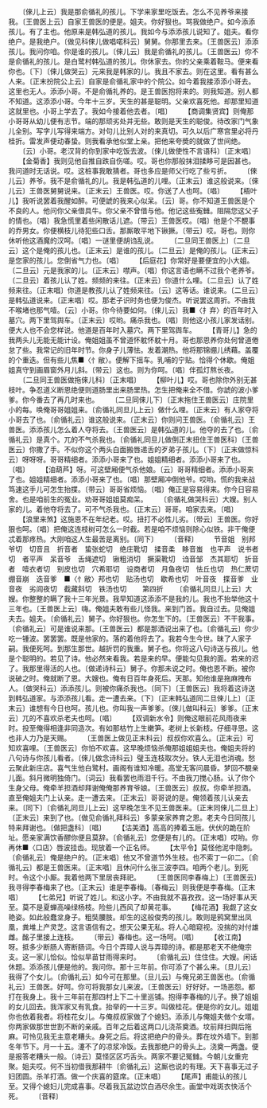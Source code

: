 <!-- { "loadSidebar": true } -->
　　〔倈儿上云〕我是那俞循礼的孩儿。下学来家里吃饭去。怎么不见养爷来接我。〔王兽医上云〕自家王兽医的便是。姐夫。你好狠也。骂我做绝户。如今添添孩儿。有了主也。他原来是韩弘道的孩儿。我如今与添添孩儿说知了。姐夫。看你绝户。是我绝户。〔做见科倈儿做唱喏科云〕舅舅。你那里去来。〔王兽医云〕添添孩儿。我问你咱。你是谁的孩儿。〔倈儿云〕我是俞循礼的孩儿。〔王兽医云〕你不是俞循礼的孩儿。是白鹭村韩弘道的孩儿。你休家去。你的父亲乘着鞍马。便来看你也。〔下〕〔倈儿做哭云〕元来我是韩家的儿。我且不家去。则在这里。看有甚么人来。〔正末扮院公上云〕自家是俞循礼家中的个院公。如今着我接添添小哥去。这里也无人。添添小哥。不是俞循礼养的。是王兽医抱将来的。则我知道。别人都不知道。这添添小哥。今年十三岁。天生的甚是聪明。父亲欢喜死他。却那里知道这就里也。小哥上学去了。我如今接着他去者。〔唱〕
　　【商调集贤宾】则俺那小哥哥从幼儿便有志节。端的那顽劣处并无些。敢则是天生的聪俊。待改家门气象儿全别。写字儿写得来端方。对句儿比别人对的来真切。可久以后广寒宫里必将丹桂折。雷发声便动春蛰。则我看承他似堂上亲。把他来夸奬的就做了世间绝。
　　〔云〕小哥。老汉背的你到家中吃饭去波。〔倈儿做使性不言语科〕〔正末唱〕
　　【金菊香】我则见他自推自跌自伤嗟。哎。哥也你那般抹泪揉眵可是因甚也。我问道时无话说。哎。这桩事我敢猜者。哥也多应是师父行吃了些亏折。
　　〔倈儿云〕养爷。我不是俞循礼的儿。我是韩弘道的儿哩。〔正末云〕谁这般说来。〔倈儿云〕王兽医舅舅说来。〔正末云〕王兽医。哎。你送了人也呵。〔唱〕
　　【梧叶儿】我听说罢着我醒如醉。可便諕的我来心似呆。〔云〕哥。你不知道王兽医是个不良的人。他问你父亲借具牛。你父亲不曾借与他。他记这些寃雠。阻隔您这父子的情也。〔唱〕我急慌里着些闲散话儿遮。〔带云〕王兽医哎。〔唱〕他是个不覩事的乔男女。你便横枝儿待犯些口舌。那厮敢平地下锹撅。〔带云〕哎。哥也。则你休听他这酒魔的汉呵。〔唱〕一谜里便胡诌乱说。
　　〔二旦同王兽医上〕〔二旦云〕这个是俺的孩儿也。〔正末云〕是谁的孩儿。〔二旦云〕是俺的孩儿。〔正末云〕是您家的孩儿。您倒省气力也。〔唱〕
　　【后庭花】你常好是要便宜的小大姐。〔二旦云〕元是我家的儿。〔正末云〕噤声。〔唱〕你这言语也瞒不过我个老养爷。〔二旦云〕着孩儿认了姓。频频的来往。〔正末云〕你道什么哩。〔二旦云〕认了姓频来往。〔正末唱〕你道是教孩儿认了姓频来往。〔云〕这等话。谁说来。〔二旦云〕是韩弘道说来。〔正末唱〕哎。那老子识时务也便为俊杰。听说罢这周折。不由我不喉堵也那气噎。〔云〕小哥。你今待要如何。〔倈儿云〕我■〈扌弃〉的百年时入墓穴。两下里驾舆车。〔正末云〕哎哟。痛杀我也。〔唱〕则他这小孩儿家发话别。便大人也不会您样说。他道是百年时入墓穴。两下里驾舆车。
　　【青哥儿】急的我两头儿无能无能计设。俺姐姐虽不曾道怀躭怀躭十月。哥也那恩养你处何曾道倦怠了些。我常记的旧年时节。你身子儿薄怯。发着潮热。他将那锦绷儿绣藉。盖覆的个重迭。但有些儿焦■〈忄敝〉。便解下摇车。乳哺的宁贴。恰得个休歇。俺姐姐真守到画眉窗外月儿斜。〔带云〕这也。则为你呵。〔唱〕伴孤灯熬长夜。
　　〔二旦同王兽医做拖倈儿科〕〔正末唱〕
　　【柳叶儿】哎。哥也除你外别无甚枝叶。争忍道义断恩绝便则道肠里出来肠里热。怎生把俺来全不借。你諕的波小爹爹。你今番去了再几时来也。
　　〔二旦同倈儿下〕〔正末拖住王兽医云〕庄院里小的每。唤俺哥哥姐姐来。〔俞循礼同旦儿上云〕做什么哩。〔正末云〕有人家夺将小哥去了也。〔俞循礼云〕谁这般说来。〔正末云〕你则问王兽医。〔俞循礼云〕王兽医。添添孩儿怎么着人夺将去。〔王兽医云〕是韩弘道的儿。他夺的去了也。〔俞循礼云〕是真个。兀的不气杀我也。〔俞循礼同旦儿做倒正末扭住王兽医科〕〔王兽医云〕你撒了手。不似你这个两头白面搬唇递舌的歹弟子孩儿。〔下〕〔正末做惊科云〕呀呀呀。哥哥精细者。添添小哥来了也。姐姐精细者。添添小哥来了也。〔唱〕
　　【油葫芦】呀。可这壁厢便气杀他娘。〔云〕哥哥精细者。添添小哥来了也。姐姐精细者。添添小哥来了也。〔唱〕那壁厢冲倒他爷。哎哟。慌的我来战笃速这手儿可怎生抬揲。〔带云〕哥哥省烦恼。〔唱〕俺正是容易得来。你今日容易舍。也是咱前生的冤业。劝哥哥姐姐莫痴呆。
　　〔俞循礼做哭科云〕大嫂。别人家的儿。着他夺将去了。可不气杀我也。〔正末云〕哥哥。咱家去来。〔唱〕
　　【浪里来煞】这施恩不在年纪老。哎。扭打不必性儿劣。〔带云〕王兽医。你好狠也呵。〔唱〕把俺这连枝树可怎么一时截。若是咱不烦恼则除心似铁。非干俺便忒着那疼热。大刚咱这人生最苦是离别。〔同下〕
　　〔音释〕
　　节音姐　别邦爷切　切音且　折音者　蛰张蛇切　绝庄靴切　揉音柔　眵音蚩　也平声　说书者切　者平声　呆音爷　舌绳遮切　锹粗消切　撅渠靴切　诌音邹　杰其耶切　折音者　噎衣者切　别皮也切　穴希耶切　设商者切　月鱼夜切　怯丘也切　热仁蔗切　绷音崩　迭音爹　■〈忄敝〉邦也切　贴汤也切　歇希也切　叶音夜　揲音爹　业音夜　劣闾夜切　截藏斜切　铁汤也切
　　第四折
　　〔俞循礼同旦儿上云〕大嫂。你整整的瞒了我十三年光景。我早知道这添添不是我的儿。我也不抬举他这十三年也。〔王兽医上云〕嗨。俺姐夫敢有些儿怪我。来到门首。我自过去。见俺姐夫去。姐夫。〔俞循礼云〕舅子。你好狠也。你怎生下的。〔王兽医云〕不干我事。〔俞循礼云〕可是谁说来那。〔王兽医云〕都是那酒说出来了也。〔俞循礼云〕你少吃一锺波。罢罢罢。既是他家的。落的着他将去了。我若今生今世。昧了人家子嗣。我便死呵。到那生那世。越折罚的我重。舅子也。你将这八句诗送与孩儿。他是个聪明的。若见了诗。他必然来看我。若是来的早。便能勾见我的面。若来的迟了。我那里得活的人也。〔做递诗科云〕舅子。你那未说之时。俺也恩不断。被你说破之时。俺就断了恩。大嫂也。俺有日百年身死后。天那。知他谁是拖麻拽布人。〔做哭科云〕添添孩儿。则被你痛杀我也。〔同下〕〔王兽医云〕我将着这诗送到韩弘道家。与添添孩儿看。走一遭去来。〔下〕〔正末韩弘道同二旦倈儿上〕〔正末云〕谁想有今日也呵。孩儿也。你叫我一声爹爹。〔倈儿做叫科云〕爹爹。〔正末云〕兀的不喜欢杀老夫也呵。〔唱〕
　　【双调新水令】则俺这眼前花风雨夜来时。投至俺得相逢非同造次。有如那枯竹上生嫩笋。老树上长新枝。仔细寻思。这也非人力乃是天赐。
　　〔王兽医上做见正末科云〕叔叔你欢喜么。〔正末云〕可知欢喜哩。〔王兽医云〕你怕不欢喜。这早晚烦恼杀俺那姐姐姐夫也。俺姐夫将的八句诗与你孩儿看者。〔倈儿做念诗科云〕璧玉连枝取次分。铁人无泪也消魂。愁云聚此新庄店。喜气生他白鹭村。画阁有谁知冷暖。高堂无客问晨昏。梦回不覩亲儿面。斜月微明独倚门。〔词云〕我看罢也雨泪千行。不由我刀搅心肠。认了你个生身父母。俺牵羊担酒却拜谢俺俺那养育爷娘。〔王兽医云〕叔叔。你牵羊担酒。直至俺姐夫门上认亲。走一遭去来。〔正末云〕哥哥说的是。俺领着孩儿认亲去来。〔同下〕〔俞循礼同旦儿上云〕这早晚怎生不见王兽医来。〔正末同倈儿二旦上〕〔正末云〕来到了也。〔做见俞循礼拜科云〕多蒙亲家养育之恩。老夫今日同孩儿特来拜谢也。〔做把盏科〕〔唱〕
　　【沽美酒】高高的捧着玉巵。伏伏的跪在阶址。愿亲家满饮香醪你便且莫辞。〔俞循礼云〕您便是有儿的。〔正末唱〕哎哟。你再休■〈口店〉唇波挂齿。现放着一个正名师。
　　【太平令】莫怪他泥中隐刺。〔俞循礼云〕俺是绝户的。〔正末唱〕他又不曾道节外生枝。也不索丁一卯二。〔俞循礼云〕都是王兽医来。〔正末唱〕且休问什么张三波李四。咱两个老儿。到死时。令这个小厮。我着他两下里居丧拜祀。
　　〔王兽医同李春梅上〕〔王兽医云〕我寻得李春梅来了也。〔正末云〕谁是李春梅。〔春梅云〕则我便是李春梅。〔正末唱〕
　　【七弟兄】听说了姓儿。和这小字。不由我就不喜孜孜。这一场好事从天至。莫不是夏蝉高噪绿杨枝。险些儿西风了却黄花事。
　　【梅花酒】我觑了这女艳姿。如此般蠢坌身子。粗奘腰肢。却生的这般俊秀的孩儿。敢则是鸦窝里出凤凰，粪堆上产灵芝。这言语信有之。想天公果无私。将人心暗窥视。没揣的对付雄雌。酩子里接上连枝。
　　〔带云〕春梅也。这一场呵。〔唱〕
　　【收江南】呀。抵多少断肠人寄断肠词。今日个弄璋人说与弄璋的诗。都是那老天不绝俺宗支。这一家儿恰似。恰似旱苗甘雨得来时。
　　〔俞循礼云〕住住住。大嫂。闲话休题。添添孩儿便是他的。我问你。那十三年前。你可添了个甚么来。〔旦儿云〕我得了个女儿。〔俞循礼云〕如今可在那里。〔旦儿云〕与俺兄弟王兽医也。〔俞循礼云〕王兽医。好呵。你可将我那女儿来波。〔王兽医云〕好好好。一场恶怨。都打在我身上。我十三年前在那四村上下二十里巡铺。抱得李春梅的儿子。换了姐姐的女儿回去。我浑家又有乳食。抬举的一十三岁。叫做桂花。便是你的女儿。姐姐你也依着我者。将桂花女儿。与俺叔叔家做了个媳妇。添添儿与俺姐夫做个女壻。你两家做那世世割不断的亲戚。百年之后着这两口儿浇茶奠酒。坟前拜扫舆后拖麻。可怜见我无主意老糟头。身死之后。将这把绝户的骨头。葬在坟外墙下。到那冬年节下。月一十五。瀽不了的凉浆冷饭。去我那绝户的骨头上。浇奠一两盏。便是报答老糟头一般。〔诗云〕莫怪区区巧舌头。两家不要记冤雠。今朝儿女重完聚。姐夫哎。何不当初借我那耕牛〔俞循礼云〕这厮也说的有理。天下喜事无过子妇团圆。杀羊打酒。做一个庆喜的筵席。〔正末唱〕
　　【尾声】甫能认的孩儿至。又得个媳妇儿完成喜事。尽着我瓦盆边饮白酒尽余生。画堂中戏斑衣快活个死。
　　〔音释〕

